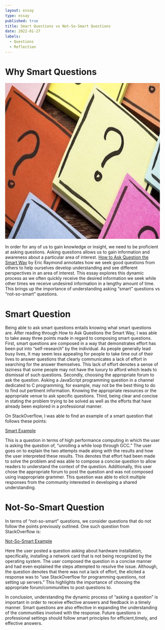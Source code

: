 ```yaml
---
layout: essay
type: essay
published: true
title: Smart Questions vs Not-So-Smart Questions
date: 2022-01-27
labels:
  - Questions
  - Reflection
---
```


# Why Smart Questions

<img class="ui medium right floated rounded image" src="../images/questions2.png">

In order for any of us to gain knowledge or insight, we need to be proficient at asking questions.  Asking questions allows us to gain information and awareness about a particular area of interest.  [How to Ask Question the Smart Way](http://www.catb.org/esr/faqs/smart-questions.html) by Eric Raymond annotates how we seek good questions from others to help ourselves develop understanding and see different perspectives in an area of interest.  This essay explores this dynamic process as we often quickly receive the desired information we seek while other times we receive undesired information in a lengthy amount of time.  This brings up the importance of understanding asking “smart” questions vs “not-so-smart” questions.

# Smart Question

Being able to ask smart questions entails knowing what smart questions are.  After reading through How to Ask Questions the Smart Way, I was able to take away three points made in regard to composing smart questions. First, smart questions are composed in a way that demonstrates effort has been put into “self-research” by the individual.  As people generally lead busy lives, It may seem less appealing for people to take time out of their lives to answer questions that clearly communicates a lack of effort in searching for the answer themselves.  This lack of effort denotes a sense of laziness that some people may not have the luxury to afford which leads to dismissal of such questions.  Secondly, choosing the appropriate forum to ask the question.  Asking a JavaScript programming question in a channel dedicated to C programming, for example, may not be the best thing to do to find out pertinent information.  Knowing the appropriate resources or the appropriate venue to ask specific questions.  Third, being clear and concise in stating the problem trying to be solved as well as the efforts that have already been explored in a professional manner. 

On StackOverflow, I was able to find an example of a smart question that follows these points: 

[Smart Example](https://stackoverflow.com/questions/36110591/how-to-ask-gcc-to-completely-unroll-this-loop-i-e-peel-this-loop)    

This is a question in terms of high performance computing in which the user is asking the question of, “unrolling a while loop through GCC.”  The user goes on to explain the two attempts made along with the results and how the user interpreted these results.  This denotes that effort had been made to solve the problem and was able to compose a concise question to allow readers to understand the context of the question.  Additionally, this user chose the appropriate forum to post the question and was not composed using inappropriate grammer.  This question was able to elicit multiple responses from the community interested in developing a shared understanding.   

# Not-So-Smart Question

In terms of “not-so-smart” questions, we consider questions that do not follow the points previously outlined.  One such question from StackOverflow is: 

[Not-So-Smart Example](https://stackoverflow.com/questions/70885103/intel-network-adapter-not-recognised-during-centos-7-installation)   

Here the user posted a question asking about hardware installation, specifically, installing a network card that is not being recognized by the operating system.  The user composed the question in a concise manner and had even explained the steps attempted to resolve the issue.  Although, the question denotes that there was not a lack of effort, the elicited a response was to “use StackOverflow for programming questions, not setting up servers.”  This highlights the importance of choosing the appropriate forum/communities to post questions to.  

In conclusion, understanding the dynamic process of “asking a question” is important in order to receive effective answers and feedback in a timely manner.  Smart questions are also effective in expanding the understanding of the communities involved with the response.  Future questions in professional settings should follow smart principles for efficient,timely, and effective answers.      
